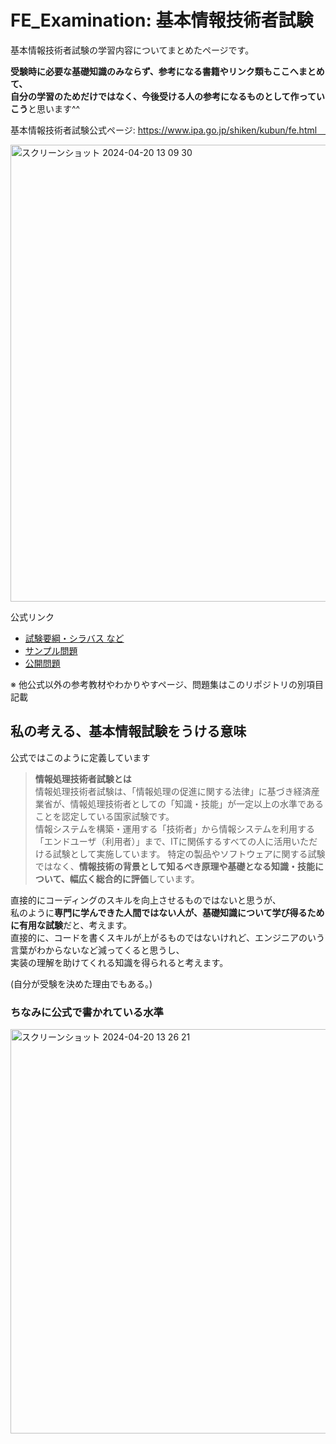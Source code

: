 # FE_Examination: 基本情報技術者試験

基本情報技術者試験の学習内容についてまとめたページです。

**受験時に必要な基礎知識のみならず、参考になる書籍やリンク類もここへまとめて、<br>
自分の学習のためだけではなく、今後受ける人の参考になるものとして作っていこう**と思います^^

基本情報技術者試験公式ページ: 
https://www.ipa.go.jp/shiken/kubun/fe.html　

<a href="https://www.ipa.go.jp/shiken/kubun/fe.html">
<img width="731" alt="スクリーンショット 2024-04-20 13 09 30" src="https://github.com/AiriNarita/FE_Examination/assets/119647023/8d1d7f3f-5482-4068-a7e8-0489cea385be">
</a>

公式リンク
- [試験要綱・シラバス など](https://www.ipa.go.jp/shiken/syllabus/gaiyou.html)
- [サンプル問題](https://www.ipa.go.jp/shiken/syllabus/henkou/2022/20220425.html)
- [公開問題](https://www.ipa.go.jp/shiken/mondai-kaiotu/sg_fe/koukai/index.html)

※ 他公式以外の参考教材やわかりやすページ、問題集はこのリポジトリの別項目記載


## 私の考える、基本情報試験をうける意味

公式ではこのように定義しています
> **情報処理技術者試験とは** <br>
> 情報処理技術者試験は、「情報処理の促進に関する法律」に基づき経済産業省が、情報処理技術者としての「知識・技能」が一定以上の水準であることを認定している国家試験です。<br>
> 情報システムを構築・運用する「技術者」から情報システムを利用する「エンドユーザ（利用者）」まで、ITに関係するすべての人に活用いただける試験として実施しています。
> 特定の製品やソフトウェアに関する試験ではなく、**情報技術の背景として知るべき原理や基礎となる知識・技能について、幅広く総合的に評価**しています。


直接的にコーディングのスキルを向上させるものではないと思うが、<br>
私のように**専門に学んできた人間ではない人が、基礎知識について学び得るために有用な試験**だと、考えます。<br>
直接的に、コードを書くスキルが上がるものではないけれど、エンジニアのいう言葉がわからないなど減ってくると思うし、<br>
実装の理解を助けてくれる知識を得られると考えます。

(自分が受験を決めた理由でもある。)

### ちなみに公式で書かれている水準

<img width="647" alt="スクリーンショット 2024-04-20 13 26 21" src="https://github.com/AiriNarita/FE_Examination/assets/119647023/b83a16ac-2742-4d35-a08f-637679959bbb">
